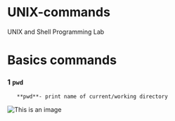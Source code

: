 # UNIX-commands
UNIX and Shell  Programming Lab
# Basics commands
### 1 `pwd`
       **pwd**- print name of current/working directory
![This is an image](///home/avdhesh/Pictures/pwd.png)
